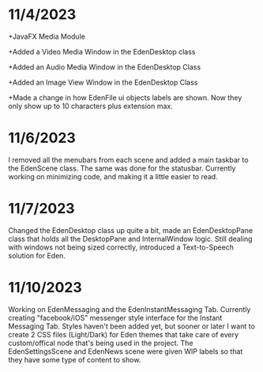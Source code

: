 # 11/4/2023

+JavaFX Media Module
	
+Added a Video Media Window in the EdenDesktop class

+Added an Audio Media Window in the EdenDesktop Class 

+Added an Image View Window in the EdenDesktop Class	

+Made a change in how EdenFile ui objects labels are shown. Now they only show up to 10 characters plus extension max. 


# 11/6/2023

I removed all the menubars from each scene and added a main taskbar to the EdenScene class. The same was done for the statusbar. Currently working on minimizing code, and making it a little easier to read. 

# 11/7/2023

Changed the EdenDesktop class up quite a bit, made an EdenDesktopPane class that holds all the DesktopPane and InternalWindow logic. Still dealing with windows not being sized correctly, introduced a Text-to-Speech solution for Eden.

# 11/10/2023

Working on EdenMessaging and the EdenInstantMessaging Tab. Currently creating "facebook/iOS" messenger style interface for the Instant Messaging Tab. Styles haven't been added yet, but sooner or later I want to create 2 CSS files (Light/Dark) for Eden themes that take care of every custom/offical node that's being used in the project. The EdenSettingsScene and EdenNews scene were given WIP labels so that they have some type of content to show. 